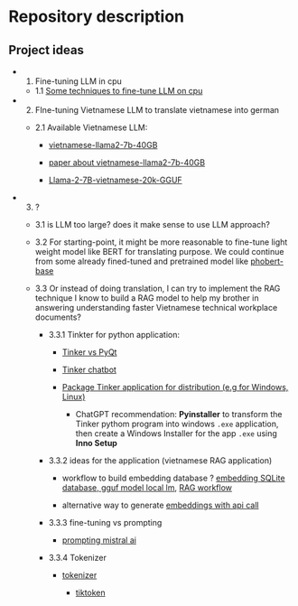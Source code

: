 # Repository description

## Project ideas

- 1. Fine-tuning LLM in cpu

  - 1.1 [Some techniques to fine-tune LLM on cpu](https://lenovopress.lenovo.com/lp2179-fine-tuning-llms-using-intel-xeon-cpus#:~:text=Recent%20advancements%20in%20parameter-efficient,alternative%20for%20fine-tuning%20LLMs.)

- 2. FIne-tuning Vietnamese LLM to translate vietnamese into german

  - 2.1 Available Vietnamese LLM:
  
    - [vietnamese-llama2-7b-40GB](https://huggingface.co/bkai-foundation-models/vietnamese-llama2-7b-40GB)
    
    - [paper about vietnamese-llama2-7b-40GB](https://arxiv.org/pdf/2312.11011)

    - [Llama-2-7B-vietnamese-20k-GGUF](https://huggingface.co/TheBloke/Llama-2-7B-vietnamese-20k-GGUF)
    
- 3. ?

  - 3.1 is LLM too large? does it make sense to use LLM approach?
  
  - 3.2 For starting-point, it might be more reasonable to fine-tune light weight model like BERT for translating purpose. We could continue from some already fined-tuned and pretrained model like [phobert-base](https://huggingface.co/vinai/phobert-base)
  
  - 3.3 Or instead of doing translation, I can try to implement the RAG technique I know to build a RAG model to help my brother in answering understanding faster Vietnamese technical workplace documents?

    - 3.3.1 Tinkter for python application: 

      - [Tinker vs PyQt](https://medium.com/tomtalkspython/tkinter-vs-pyqt-choosing-the-right-gui-framework-for-your-python-project-46a804ec5d5b)

      - [Tinker chatbot](https://www.python-engineer.com/posts/chatbot-gui-tkinter/)

      - [Package Tinker application for distribution (e.g for Windows, Linux)](https://www.pythonguis.com/tutorials/packaging-tkinter-applications-windows-pyinstaller/)

        - ChatGPT recommendation: **Pyinstaller** to transform the Tinker pythom program into windows `.exe` application, then create a Windows Installer for the app `.exe` using **Inno Setup**
    
    - 3.3.2 ideas for the application (vietnamese RAG application)

      - workflow to build embedding database ? [embedding SQLite database, gguf model local lm](https://github.com/Tran-Le-Phuong-Lan/epo-2025/tree/047f159e28f95a4024337e9e9b68f0cb6ed4c20e/semantic_search), [RAG workflow](https://github.com/Tran-Le-Phuong-Lan/epo-2025/tree/047f159e28f95a4024337e9e9b68f0cb6ed4c20e/backend-API)

      - alternative way to generate [embeddings with api call](https://docs.mistral.ai/capabilities/embeddings/text_embeddings/)
    
    - 3.3.3 fine-tuning vs prompting

      - [prompting mistral ai](https://docs.mistral.ai/guides/prompting_capabilities/)

    - 3.3.4 Tokenizer

      - [tokenizer](https://docs.mistral.ai/guides/tokenization/)

        - [tiktoken](https://github.com/openai/tiktoken)
